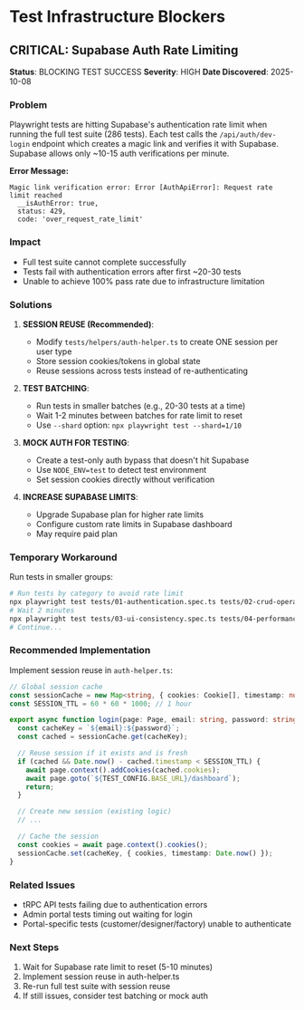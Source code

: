 # Test Infrastructure Blockers

## CRITICAL: Supabase Auth Rate Limiting

**Status**: BLOCKING TEST SUCCESS
**Severity**: HIGH
**Date Discovered**: 2025-10-08

### Problem

Playwright tests are hitting Supabase's authentication rate limit when running the full test suite (286 tests). Each test calls the `/api/auth/dev-login` endpoint which creates a magic link and verifies it with Supabase. Supabase allows only ~10-15 auth verifications per minute.

**Error Message:**
```
Magic link verification error: Error [AuthApiError]: Request rate limit reached
  __isAuthError: true,
  status: 429,
  code: 'over_request_rate_limit'
```

### Impact

- Full test suite cannot complete successfully
- Tests fail with authentication errors after first ~20-30 tests
- Unable to achieve 100% pass rate due to infrastructure limitation

### Solutions

1. **SESSION REUSE (Recommended)**:
   - Modify `tests/helpers/auth-helper.ts` to create ONE session per user type
   - Store session cookies/tokens in global state
   - Reuse sessions across tests instead of re-authenticating

2. **TEST BATCHING**:
   - Run tests in smaller batches (e.g., 20-30 tests at a time)
   - Wait 1-2 minutes between batches for rate limit to reset
   - Use `--shard` option: `npx playwright test --shard=1/10`

3. **MOCK AUTH FOR TESTING**:
   - Create a test-only auth bypass that doesn't hit Supabase
   - Use `NODE_ENV=test` to detect test environment
   - Set session cookies directly without verification

4. **INCREASE SUPABASE LIMITS**:
   - Upgrade Supabase plan for higher rate limits
   - Configure custom rate limits in Supabase dashboard
   - May require paid plan

### Temporary Workaround

Run tests in smaller groups:
```bash
# Run tests by category to avoid rate limit
npx playwright test tests/01-authentication.spec.ts tests/02-crud-operations.spec.ts --workers=1
# Wait 2 minutes
npx playwright test tests/03-ui-consistency.spec.ts tests/04-performance.spec.ts --workers=1
# Continue...
```

### Recommended Implementation

Implement session reuse in `auth-helper.ts`:

```typescript
// Global session cache
const sessionCache = new Map<string, { cookies: Cookie[], timestamp: number }>();
const SESSION_TTL = 60 * 60 * 1000; // 1 hour

export async function login(page: Page, email: string, password: string) {
  const cacheKey = `${email}:${password}`;
  const cached = sessionCache.get(cacheKey);

  // Reuse session if it exists and is fresh
  if (cached && Date.now() - cached.timestamp < SESSION_TTL) {
    await page.context().addCookies(cached.cookies);
    await page.goto(`${TEST_CONFIG.BASE_URL}/dashboard`);
    return;
  }

  // Create new session (existing logic)
  // ...

  // Cache the session
  const cookies = await page.context().cookies();
  sessionCache.set(cacheKey, { cookies, timestamp: Date.now() });
}
```

### Related Issues

- tRPC API tests failing due to authentication errors
- Admin portal tests timing out waiting for login
- Portal-specific tests (customer/designer/factory) unable to authenticate

### Next Steps

1. Wait for Supabase rate limit to reset (5-10 minutes)
2. Implement session reuse in auth-helper.ts
3. Re-run full test suite with session reuse
4. If still issues, consider test batching or mock auth
